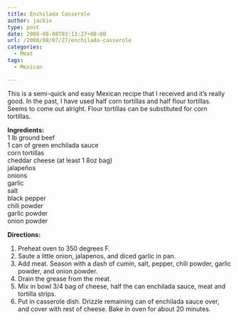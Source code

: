 ```yaml
---
title: Enchilada Casserole
author: jackie
type: post
date: 2008-08-08T03:13:27+00:00
url: /2008/08/07/27/enchilada-casserole
categories:
  - Meat
tags:
  - Mexican

---
```

This is a semi-quick and easy Mexican recipe that I received and it&#8217;s really good. In the past, I have used half corn tortillas and half flour tortillas. Seems to come out alright. Flour tortillas can be substituted for corn tortillas.

**Ingredients:**  
1 lb ground beef  
1 can of green enchilada sauce  
corn tortillas  
cheddar cheese (at least 1 8oz bag)  
jalapeños  
onions  
garlic  
salt  
black pepper  
chili powder  
garlic powder  
onion powder

**Directions:**

  1. Preheat oven to 350 degrees F.
  2. Saute a little onion, jalapenos, and diced garlic in pan.
  3. Add meat. Season with a dash of cumin, salt, pepper, chili powder, garlic powder, and onion powder.
  4. Drain the grease from the meat.
  5. Mix in bowl 3/4 bag of cheese, half the can enchilada sauce, meat and tortilla strips.
  6. Put in casserole dish. Drizzle remaining can of enchilada sauce over, and cover with rest of cheese. Bake in oven for about 20 minutes.